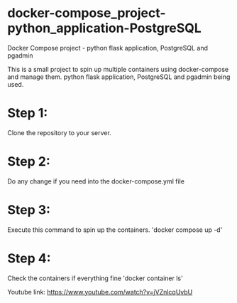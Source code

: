 # docker-compose_project-python_application-PostgreSQL
Docker Compose project - python flask application, PostgreSQL and pgadmin

This is a small project to spin up multiple containers using docker-compose and manage them.
python flask application, PostgreSQL and pgadmin being used.

# Step 1:
Clone the repository to your server.

# Step 2:
Do any change if you need into the docker-compose.yml file

# Step 3:
Execute this command to spin up the containers.
'docker compose up -d'

# Step 4:
Check the containers if everything fine
'docker container ls'

  
Youtube link: https://www.youtube.com/watch?v=jVZnlcqUvbU
